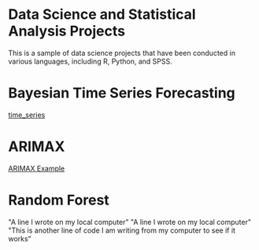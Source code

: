 # Data Science and Statistical Analysis Projects

This is a sample of data science projects that have been conducted in various languages, including R, Python, and SPSS.

# Bayesian Time Series Forecasting

[time_series](time_series.ipynb)
      

# ARIMAX
[ARIMAX Example](arimax.tex) 

# Random Forest 



"A line I wrote on my local computer" 
"A line I wrote on my local computer" 
"This is another line of code I am writing from my computer to see if it works"